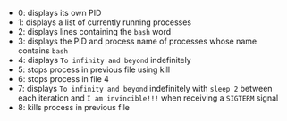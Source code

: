 - 0: displays its own PID
- 1: displays a list of currently running processes
- 2: displays lines containing the `bash` word
- 3: displays the PID and process name of processes whose name contains `bash`
- 4: displays `To infinity and beyond` indefinitely
- 5: stops process in previous file using kill
- 6: stops process in file 4
- 7: displays `To infinity and beyond` indefinitely with `sleep 2` between each iteration and `I am invincible!!!` when receiving a `SIGTERM` signal
- 8: kills process in previous file
